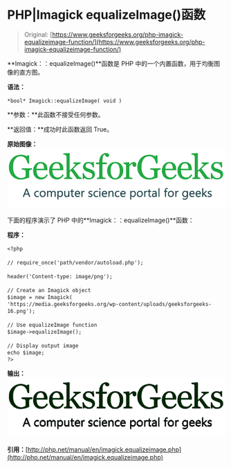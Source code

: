 # PHP|Imagick equalizeImage()函数

> Original: [https://www.geeksforgeeks.org/php-imagick-equalizeimage-function/](https://www.geeksforgeeks.org/php-imagick-equalizeimage-function/)

**Imagick：：equalizeImage()**函数是 PHP 中的一个内置函数，用于均衡图像的直方图。

**语法：**

```
*bool* Imagick::equalizeImage( void )
```

**参数：**此函数不接受任何参数。

**返回值：**成功时此函数返回 True。

**原始图像：**
![](img/2aee72e5320a85a6e747db7b6fa1345f.png)

下面的程序演示了 PHP 中的**Imagick：：equalizeImage()**函数：

**程序：**

```
<?php 

// require_once('path/vendor/autoload.php'); 

header('Content-type: image/png');

// Create an Imagick object
$image = new Imagick(
'https://media.geeksforgeeks.org/wp-content/uploads/geeksforgeeks-16.png');

// Use equalizeImage function
$image->equalizeImage();

// Display output image
echo $image;
?>
```

**输出：**
![](img/2daad3a20db4233b7969dc299397114a.png)

**引用：**[http://php.net/manual/en/imagick.equalizeimage.php](http://php.net/manual/en/imagick.equalizeimage.php)